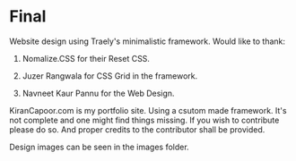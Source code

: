 
# Final

Website design using Traely's minimalistic framework.
Would like to thank:

1. Nomalize.CSS for their Reset CSS.

2. Juzer Rangwala for CSS Grid in the framework.

3. Navneet Kaur Pannu for the Web Design.

KiranCapoor.com is my portfolio site. Using a csutom made framework. It's not complete and one might find things missing.
If you wish to contribute please do so. And proper credits to the contributor shall be provided.

Design images can be seen in the images folder.
